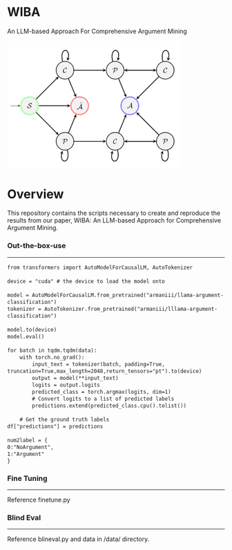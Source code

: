 # $\text{WIBA}$
 $\text{An LLM-based Approach For Comprehensive Argument Mining}$
 
 <img src="images/ATN.PNG" width="400 height =400">
 
Overview
=============
This repository contains the scripts necessary to create and reproduce the results from our paper, WIBA: An LLM-based Approach for Comprehensive Argument Mining.


### Out-the-box-use
--------------
```
from transformers import AutoModelForCausalLM, AutoTokenizer

device = "cuda" # the device to load the model onto

model = AutoModelForCausalLM.from_pretrained("armaniii/llama-argument-classification")
tokenizer = AutoTokenizer.from_pretrained("armaniii/lllama-argument-classification")

model.to(device)
model.eval()

for batch in tqdm.tqdm(data):
    with torch.no_grad():
        input_text = tokenizer(batch, padding=True, truncation=True,max_length=2048,return_tensors="pt").to(device)
        output = model(**input_text)
        logits = output.logits
        predicted_class = torch.argmax(logits, dim=1)
        # Convert logits to a list of predicted labels
        predictions.extend(predicted_class.cpu().tolist())

    # Get the ground truth labels
df["predictions"] = predictions

num2label = {
0:"NoArgument",
1:"Argument"
}
```


### Fine Tuning
-------------
Reference finetune.py

### Blind Eval
-------------
Reference blineval.py and data in /data/ directory.




